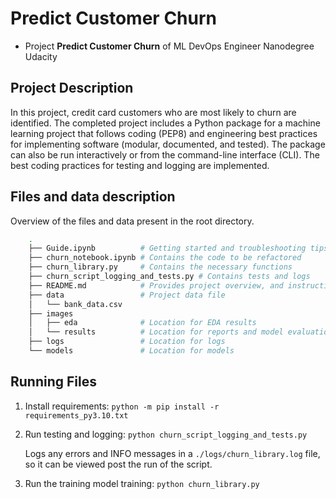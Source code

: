 # Predict Customer Churn

- Project **Predict Customer Churn** of ML DevOps Engineer Nanodegree Udacity

## Project Description
In this project, credit card customers who are most likely to churn are identified. The completed project includes a Python package for a machine learning project that follows coding (PEP8) and engineering best practices for implementing software (modular, documented, and tested). The package can also be run interactively or from the command-line interface (CLI). The best coding practices for testing and logging are implemented.

## Files and data description
Overview of the files and data present in the root directory. 
```bash 
    .
    ├── Guide.ipynb          # Getting started and troubleshooting tips
    ├── churn_notebook.ipynb # Contains the code to be refactored
    ├── churn_library.py     # Contains the necessary functions
    ├── churn_script_logging_and_tests.py # Contains tests and logs
    ├── README.md            # Provides project overview, and instructions to use the code
    ├── data                 # Project data file
    │   └── bank_data.csv
    ├── images               
    │   ├── eda              # Location for EDA results
    │   └── results          # Location for reports and model evaluation
    ├── logs                 # Location for logs
    └── models               # Location for models
```

## Running Files

1. Install requirements: `python -m pip install -r requirements_py3.10.txt`
2. Run testing and logging: `python churn_script_logging_and_tests.py`

    Logs any errors and INFO messages in a `./logs/churn_library.log` file,
    so it can be viewed post the run of the script.

3. Run the training model training: `python churn_library.py`
